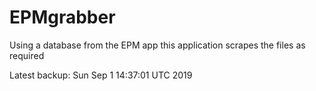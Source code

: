 # EPMgrabber
Using a database from the EPM app this application scrapes the files as required


Latest backup: Sun Sep 1 14:37:01 UTC 2019
